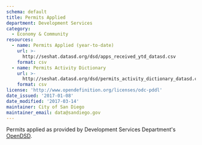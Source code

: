 ```yaml
---
schema: default
title: Permits Applied
department: Development Services
category:
  - Economy & Community
resources:
  - name: Permits Applied (year-to-date)
    url: >-
      http://seshat.datasd.org/dsd/apps_received_ytd_datasd.csv
    format: csv
  - name: Permits Activity Dictionary
    url: >-
      http://seshat.datasd.org/dsd/permits_activity_dictionary_datasd.csv
    format: csv
license: 'http://www.opendefinition.org/licenses/odc-pddl'
date_issued: '2017-01-08'
date_modified: '2017-03-14'
maintainer: City of San Diego
maintainer_email: data@sandiego.gov
---
```

Permits applied as provided by Development Services Department's
<a href="https://www.sandiego.gov/development-services/opendsd" target="_blank">OpenDSD</a>.

